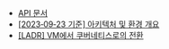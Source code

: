 
- [API 문서](https://github.com/Liberty52/Liberty52/wiki/Map-%E2%80%90-API-%EB%AC%B8%EC%84%9C)
- [[2023‐09‐23 기준] 아키텍처 및 환경 개요](https://github.com/Liberty52/Liberty52/wiki/%5B2023%E2%80%9009%E2%80%9023-%EA%B8%B0%EC%A4%80%5D-%EC%95%84%ED%82%A4%ED%85%8D%EC%B2%98-%EB%B0%8F-%ED%99%98%EA%B2%BD-%EA%B0%9C%EC%9A%94)
- [[LADR] VM에서 쿠버네티스로의 전환](https://github.com/Liberty52/Liberty52/wiki/%5BLADR%5D-VM%EC%97%90%EC%84%9C-%EC%BF%A0%EB%B2%84%EB%84%A4%ED%8B%B0%EC%8A%A4%EB%A1%9C%EC%9D%98-%EC%A0%84%ED%99%98)
